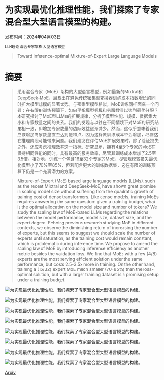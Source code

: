 # 为实现最优化推理性能，我们探索了专家混合型大型语言模型的构建。

发布时间：2024年04月03日

`LLM理论` `混合专家架构` `大型语言模型`

> Toward Inference-optimal Mixture-of-Expert Large Language Models

# 摘要

> 采用混合专家（MoE）架构的大型语言模型，例如最新的Mixtral和DeepSeek-MoE，展现出在避免传统密集型变换器训练成本指数增长的同时扩大模型规模的显著优势。与密集型模型相似，MoE训练同样面临一个问题：在有限的训练预算下，如何平衡模型规模和令牌数量以达到最优分配？本研究探讨了MoE型LLMs的扩展规律，分析了模型性能、规模、数据集大小和专家数量之间的关系。我们的发现与以往在不同情境下对MoE的研究结果相一致，即增加专家数量的边际效益逐渐减少。然而，这似乎意味着我们应该增加专家数量直至达到饱和点，因为这样做训练成本不会增加，尽管这在推理阶段可能带来问题。我们建议在评估MoE扩展效果时，除了验证损失之外，还应考虑推理效率这一指标。研究显示，拥有4至8个专家的MoE在保持相同性能的同时，具有最高的服务效率，尽管其训练成本增加了2.5至3.5倍。相对地，训练一个包含16至32个专家的MoE，尽管规模较损失最优化模型小了70%至85%，但若配合更大的训练数据集，这在有限的训练预算下仍是一个充满潜力的方案。

> Mixture-of-Expert (MoE) based large language models (LLMs), such as the recent Mixtral and DeepSeek-MoE, have shown great promise in scaling model size without suffering from the quadratic growth of training cost of dense transformers. Like dense models, training MoEs requires answering the same question: given a training budget, what is the optimal allocation on the model size and number of tokens? We study the scaling law of MoE-based LLMs regarding the relations between the model performance, model size, dataset size, and the expert degree. Echoing previous research studying MoE in different contexts, we observe the diminishing return of increasing the number of experts, but this seems to suggest we should scale the number of experts until saturation, as the training cost would remain constant, which is problematic during inference time. We propose to amend the scaling law of MoE by introducing inference efficiency as another metric besides the validation loss. We find that MoEs with a few (4/8) experts are the most serving efficient solution under the same performance, but costs 2.5-3.5x more in training. On the other hand, training a (16/32) expert MoE much smaller (70-85%) than the loss-optimal solution, but with a larger training dataset is a promising setup under a training budget.

![为实现最优化推理性能，我们探索了专家混合型大型语言模型的构建。](../../../paper_images/2404.02852/x1.png)

![为实现最优化推理性能，我们探索了专家混合型大型语言模型的构建。](../../../paper_images/2404.02852/x2.png)

![为实现最优化推理性能，我们探索了专家混合型大型语言模型的构建。](../../../paper_images/2404.02852/x3.png)

![为实现最优化推理性能，我们探索了专家混合型大型语言模型的构建。](../../../paper_images/2404.02852/x4.png)

![为实现最优化推理性能，我们探索了专家混合型大型语言模型的构建。](../../../paper_images/2404.02852/x5.png)

![为实现最优化推理性能，我们探索了专家混合型大型语言模型的构建。](../../../paper_images/2404.02852/x6.png)

![为实现最优化推理性能，我们探索了专家混合型大型语言模型的构建。](../../../paper_images/2404.02852/x7.png)

![为实现最优化推理性能，我们探索了专家混合型大型语言模型的构建。](../../../paper_images/2404.02852/x8.png)

[Arxiv](https://arxiv.org/abs/2404.02852)